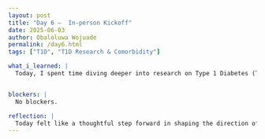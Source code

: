 ```yaml
---
layout: post
title: "Day 6 –  In-person Kickoff"
date: 2025-06-03
author: Obaloluwa Wojuade
permalink: /day6.html
tags: ["T1D", "T1D Research & Comorbidity"]

what_i_learned: |
  Today, I spent time diving deeper into research on Type 1 Diabetes (T1D) and its associated comorbidities, particularly focusing on hypertension and obesity. I began reviewing and cleaning some of the available data, noticing that there was more data available for obesity than for hypertension. As a team, we’re still in the process of deciding which comorbidity to focus on for our project, and we plan to finalize this decision in discussion with our faculty mentor. I also started identifying and highlighting the most relevant research questions that align closely with our project’s goals.


blockers: |
  No blockers.

reflection: |
  Today felt like a thoughtful step forward in shaping the direction of our research. While we haven't finalized our comorbidity yet, digging into the data and noticing trends, especially with the obesity dataset, gave me more clarity. It’s a bit challenging to balance between what's interesting and what's practical based on data availability, but I’m learning how important that balance is. Highlighting key research questions also helped me focus on what truly matters in our analysis. I’m excited to meet with our mentor soon and narrow our path forward.
---
```

